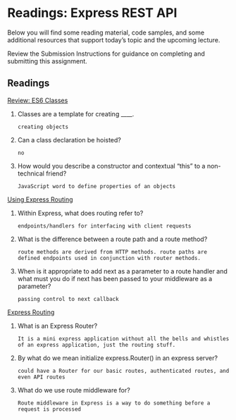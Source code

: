# **Readings: Express REST API**
Below you will find some reading material, code samples, and some additional resources that support today’s topic and the upcoming lecture.

Review the Submission Instructions for guidance on completing and submitting this assignment.

## **Readings**

[Review: ES6 Classes](https://developer.mozilla.org/en-US/docs/Web/JavaScript/Reference/Classes)

1. Classes are a template for creating ____.

    ```
    creating objects
    ```

2. Can a class declaration be hoisted?

    ```
    no
    ```

3. How would you describe a constructor and contextual “this” to a non-technical friend?

    ```
    JavaScript word to define properties of an objects
    ```


[Using Express Routing](https://expressjs.com/en/guide/routing.html)

1. Within Express, what does routing refer to?

    ```
    endpoints/handlers for interfacing with client requests
    ```

2. What is the difference between a route path and a route method?

    ```
    route methods are derived from HTTP methods. route paths are defined endpoints used in conjunction with router methods.
    ```

3. When is it appropriate to add next as a parameter to a route handler and what must you do if next has been passed to your middleware as a parameter?

    ```
    passing control to next callback
    ```

[Express Routing](https://scotch.io/tutorials/learn-to-use-the-new-router-in-expressjs-4)

1. What is an Express Router?

    ```
    It is a mini express application without all the bells and whistles of an express application, just the routing stuff.
    ```

2. By what do we mean initialize express.Router() in an express server?

    ```
    could have a Router for our basic routes, authenticated routes, and even API routes
    ```

3. What do we use route middleware for?

    ```
    Route middleware in Express is a way to do something before a request is processed
    ```
